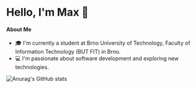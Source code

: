 # Hello, I'm Max 👋
#### About Me
- 🎓 I'm currently a student at Brno University of Technology, Faculty of Information Technology (BUT FIT) in Brno.
- 💻 I'm passionate about software development and exploring new technologies.


![Anurag's GitHub stats](https://github-readme-stats.vercel.app/api?username=maximmuss699&show_icons=true&theme=tokyonight)
